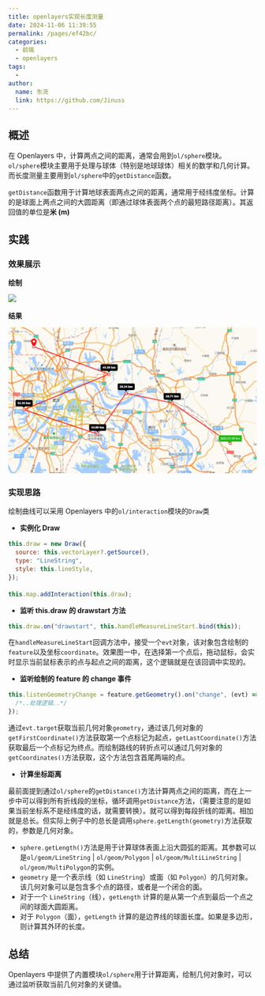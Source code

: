 ```yaml
---
title: openlayers实现长度测量
date: 2024-11-06 11:39:55
permalink: /pages/ef42bc/
categories:
  - 前端
  - openlayers
tags:
  -
author:
  name: 东流
  link: https://github.com/Jinuss
---
```


## 概述

在 Openlayers 中，计算两点之间的距离，通常会用到`ol/sphere`模块。`ol/sphere`模块主要用于处理与球体（特别是地球球体）相关的数学和几何计算。而长度测量主要用到`ol/sphere`中的`getDistance`函数。

`getDistance`函数用于计算地球表面两点之间的距离，通常用于经纬度坐标。计算的是球面上两点之间的大圆距离（即通过球体表面两个点的最短路径距离）。其返回值的单位是**米 (m)**

## 实践

### 效果展示

**绘制**

<img src="../../Demo/gif/openlayer_length.gif"/>

**结果**

<img src="../../Demo/image/openlayer_length.png"/>

### 实现思路

绘制曲线可以采用 Openlayers 中的`ol/interaction`模块的`Draw`类

- **实例化 Draw**

```js
this.draw = new Draw({
  source: this.vectorLayer?.getSource(),
  type: "LineString",
  style: this.lineStyle,
});

this.map.addInteraction(this.draw);
```

- **监听 this.draw 的 drawstart 方法**

```js
this.draw.on("drawstart", this.handleMeasureLineStart.bind(this));
```

在`handleMeasureLineStart`回调方法中，接受一个`evt`对象，该对象包含绘制的`feature`以及坐标`coordinate`。效果图一中，在选择第一个点后，拖动鼠标，会实时显示当前鼠标表示的点与起点之间的距离，这个逻辑就是在该回调中实现的。

- **监听绘制的 feature 的 change 事件**

```js
this.listenGeometryChange = feature.getGeometry().on("change", (evt) => {
  /*..处理逻辑..*/
});
```

通过`evt.target`获取当前几何对象`geometry`，通过该几何对象的`getFirstCoordinate()`方法获取第一个点标记为起点，`getLastCoordinate()`方法获取最后一个点标记为终点。而绘制路线的转折点可以通过几何对象的`getCoordinates()`方法获取，这个方法包含首尾两端的点。

- **计算坐标距离**

最前面提到通过`ol/sphere`的`getDistance()`方法计算两点之间的距离，而在上一步中可以得到所有折线段的坐标，循环调用`getDistance`方法，（需要注意的是如果当前坐标系不是经纬度的话，就需要转换）。就可以得到每段折线的距离。相加就是总长。但实际上例子中的总长是调用`sphere.getLength(geometry)`方法获取的，参数是几何对象。

- `sphere.getLength()`方法是用于计算球体表面上沿大圆弧的距离。其参数可以是`ol/geom/LineString` | `ol/geom/Polygon` | `ol/geom/MultiLineString` | `ol/geom/MultiPolygon`的实例。
- `geometry` 是一个表示线（如 `LineString`）或面（如 `Polygon`）的几何对象。该几何对象可以是包含多个点的路径，或者是一个闭合的面。
- 对于一个 `LineString`（线），`getLength` 计算的是从第一个点到最后一个点之间的球面大圆距离。
- 对于 `Polygon`（面），`getLength` 计算的是边界线的球面长度。如果是多边形，则计算其外环的长度。

## 总结

Openlayers 中提供了内置模块`ol/sphere`用于计算距离，绘制几何对象时，可以通过监听获取当前几何对象的关键值。
